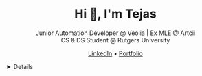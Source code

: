 <h1 align="center">Hi 👋, I'm Tejas</h1>

<p align="center">
  Junior Automation Developer @ Veolia | Ex MLE @ Artcii<br />
  CS & DS Student @ Rutgers University
</p>

<p align="center">
  <a href="https://linkedin.com/in/tejaskandri">LinkedIn</a> • 
  <a href="https://tejask28.github.io">Portfolio</a>
</p>

<details>
<p align="center">
  <a href="https://github.com/tejask28">
    <img src="http://github-profile-summary-cards.vercel.app/api/cards/profile-details?username=tejask28&theme=transparent" />
  </a>
  <a href="https://github.com/tejask28">
    <img src="https://github-readme-streak-stats.herokuapp.com/?user=tejask28&hide_border=true&card_width=338&theme=transparent" />
  </a>
  <a href="https://github.com/tejask28">
    <img src="http://github-profile-summary-cards.vercel.app/api/cards/stats?username=tejask28&theme=transparent" />
  </a>
</p>
</details>
